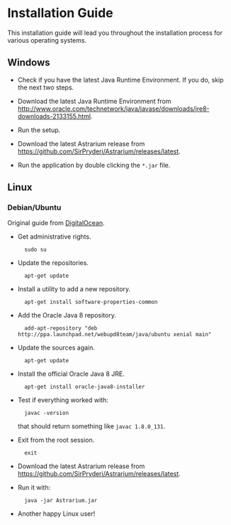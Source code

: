 # Installation Guide
This installation guide will lead you throughout the installation process for various operating systems.

## Windows
* Check if you have the latest Java Runtime Environment. If you do, skip the next two steps.

* Download the latest Java Runtime Environment from <http://www.oracle.com/technetwork/java/javase/downloads/jre8-downloads-2133155.html>.

* Run the setup.

* Download the latest Astrarium release from <https://github.com/SirPryderi/Astrarium/releases/latest>.
 
* Run the application by double clicking the `*.jar` file.


## Linux
### Debian/Ubuntu

Original guide from [DigitalOcean](https://www.digitalocean.com/community/tutorials/how-to-install-java-with-apt-get-on-debian-8/).

* Get administrative rights.

        sudo su 

* Update the repositories.

        apt-get update 

* Install a utility to add a new repository.

        apt-get install software-properties-common
        
* Add the Oracle Java 8 repository.

        add-apt-repository "deb http://ppa.launchpad.net/webupd8team/java/ubuntu xenial main"

* Update the sources again.

        apt-get update
        
* Install the official Oracle Java 8 JRE.

        apt-get install oracle-java8-installer
        
* Test if everything worked with:
        
        javac -version
        
    that should return something like `javac 1.8.0_131`.
    
* Exit from the root session.

        exit
    
* Download the latest Astrarium release from <https://github.com/SirPryderi/Astrarium/releases/latest>.

* Run it with:

        java -jar Astrarium.jar
        
* Another happy Linux user!